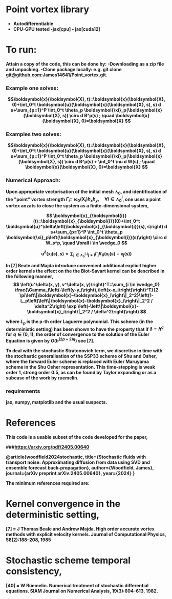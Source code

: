 
# Point vortex library
- <strong>Autodifferentiable<strong>
- <strong>CPU-GPU tested -jax[cpu] - jax[cuda12]<strong>

# To run:
Attain a copy of the code, this can be done by: 
-Downloading as a zip file and unpacking.
-Clone package locally: e.g. git clone git@github.com:James14641/Point_vortex.git.

### Example one solves: 
$$\boldsymbol{x}(\boldsymbol{X}, t)=\boldsymbol{x}(\boldsymbol{X}, 0)+\int_0^t \boldsymbol{u}(\boldsymbol{x}(\boldsymbol{X}, s), s) d s+\sum_{p=1}^P \int_0^t \theta_p \boldsymbol{\xi}_p(\boldsymbol{x}(\boldsymbol{X}, s)) \circ d B^p(s) ; \quad \boldsymbol{x}(\boldsymbol{X}, 0)=\boldsymbol{X}
$$

### Examples two solves: 
$$\boldsymbol{x}(\boldsymbol{X}, t)=\boldsymbol{x}(\boldsymbol{X}, 0)+\int_0^t \boldsymbol{u}(\boldsymbol{x}(\boldsymbol{X}, s), s) d s+\sum_{p=1}^P \int_0^t \theta_p \boldsymbol{\xi}_p(\boldsymbol{x}(\boldsymbol{X}, s)) \circ d B^p(s) +  \int_0^t \nu d W(s) ; \quad \boldsymbol{x}(\boldsymbol{X}, 0)=\boldsymbol{X}
$$

### Numerical Approach:
Upon appropriate vectorisation of the initial mesh $\wedge_0$, and identification of the "point" vortex strength $\Gamma_i=$ $\omega_0\left(\boldsymbol{X}_i\right) h_x h_y, \quad \forall i \in \wedge_0^i$, one uses a point vortex anzats to close the system as a finite-dimensional system,

$$
 \boldsymbol{x}_{\boldsymbol{i}}(t)=\boldsymbol{x}_{\boldsymbol{i}}(0)+\int_0^t \boldsymbol{u}^\delta\left(\boldsymbol{x}_{\boldsymbol{i}}(s), s\right) d s+\sum_{p=1}^P \int_0^t \theta_p \boldsymbol{\xi}_p\left(\boldsymbol{x}_{\boldsymbol{i}}(s)\right) \circ d W_s^p, \quad \forall i \in \wedge_0 $$

$$\boldsymbol{u}^\delta\left(\boldsymbol{x}_i(s), s\right)=\sum_{\boldsymbol{j} \in \wedge_{\mathrm{o}}^{\mathrm{i}, j} \boldsymbol{j} \neq \boldsymbol{i}} \Gamma_{\boldsymbol{j}} K_\delta\left(\boldsymbol{x}_{\boldsymbol{i}}(s)-\boldsymbol{x}_{\boldsymbol{j}}(s)\right)
$$

In [7] Beale and Majda introduce convenient additional explicit higher order kernels the effect on the the Biot-Savart kernel can be described in the following manner,
$$
\left(u^\delta(x, y), v^\delta(x, y)\right)^T=\sum_{i \in \wedge_0} \frac{\Gamma_i\left(-\left(y-y_i\right),\left(x-x_i\right)\right)^T}{2 \pi\left\|\boldsymbol{x}-\boldsymbol{x}_i\right\|_2^2}\left(1-L_p\left(\left\|\boldsymbol{x}-\boldsymbol{x}_i\right\|_2^2 / \delta^2\right) \exp \left(-\left\|\boldsymbol{x}-\boldsymbol{x}_i\right\|_2^2 / \delta^2\right)\right)
$$

where $L_p$ is the p-th order Laguerre polynomial. This scheme (in the deterministic setting) has been shown to have the property that if $\delta=h^q$ for $q \in(0,1)$, the order of convergence to the solution of the Euler Equation is given by $O\left(h^{(2 p+2) q}\right)$ see [7].

To deal with the stochastic Stratonovich term, we discretise in time with the stochastic generalisation of the SSP33 scheme of Shu and Osher, where the forward Euler scheme is replaced with Euler Maruyama scheme in the Shu Osher representation. This time-stepping is weak order 1, strong order 0.5, as can be found by Taylor expanding or as a subcase of the work by ruemelin.



### requirements
jax, numpy, matplotlib and the usual suspects.

# References 
This code is a usable subset of the code developed for the paper,

###https://arxiv.org/pdf/2405.00640

@article{woodfield2024stochastic,
  title={Stochastic fluids with transport noise: Approximating diffusion from data using SVD and ensemble forecast back-propagation},
  author={Woodfield, James},
  journal={arXiv preprint arXiv:2405.00640},
  year={2024}
}

The minimum references required are: 
# Kernel convergence in the deterministic setting,
[7] = J Thomas Beale and Andrew Majda. High order accurate vortex methods with explicit velocity kernels. Journal of Computational Physics, 58(2):188–208, 1985
# Stochastic scheme temporal consistency,
[40] = W Rüemelin. Numerical treatment of stochastic differential equations. SIAM Journal on Numerical Analysis,
19(3):604–613, 1982.
